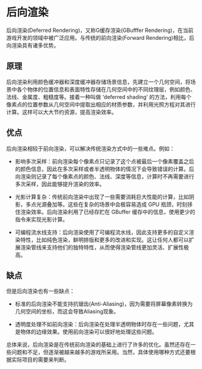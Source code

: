 # 后向渲染
后向渲染(Deferred Rendering)，又称G缓存渲染(GBufffer Rendering)，在当前游戏开发的领域中被广泛应用。与传统的前向渲染(Forward Rendering)相比，后向渲染具有诸多优势。

## 原理
后向渲染利用颜色缓冲器和深度缓冲器存储场景信息，先建立一个几何空间，将场景中各个物体的位置信息和表面特性存储在几何空间中的不同纹理层，例如颜色、法线、金属度、粗糙度等。接着一种叫做 ‘deferred shading’ 的方法，利用每个像素点的位置参数从几何空间中提取出相应的材质参数，并利用光照方程对其进行计算。这样可以大大节约资源，提高渲染效率。

## 优点
后向渲染相较于前向渲染，可以解决传统渲染方式中的一些难点。例如：
* 影响多次采样：前向渲染每个像素点只记录了这个点被最后一个像素覆盖之后的颜色信息，因此在多次采样或者半透明物体的情况下会导致错误的计算。后向渲染则记录了每个像素点的颜色、法线、深度等信息，计算时不再需要进行多次采样，因此能够提升渲染的效率。

* 光影计算复杂：传统前向渲染中出现了一些需要消耗巨大性能的计算，比如阴影，多点光源叠加等。这些在复杂的场景中会极容易造成 GPU 瓶颈，时刻拸住渲染效率。后向渲染利用了已经存贮在 GBuffer 缓存中的信息，使用更少的指令来实现光影计算。

* 可编程流水线支持：后向渲染使用了可编程流水线，因此支持更多的自定义渲染特性，比如纯色渲染，鲜明排版和更多的改进和实现。这让任何人都可以扩展渲染管线来支持他们的独特特性，从而使得渲染管线更加灵活、扩展性极高。

## 缺点
但是后向渲染也有一些缺点：

* 标准的后向渲染不能支持抗锯齿(Anti-Aliasing)，因为需要将屏幕像素转换为几何空间的坐标，而这会导致Aliasing现象。

* 透明度处理不如前向渲染：后向渲染在处理半透明物体时存在一些问题，尤其是物体的边缘效果。使用前向渲染可以很好地处理这些问题。

总体来说，后向渲染是在传统前向渲染的基础上进行了许多的优化。虽然还存在一些问题和不足，但逐渐被越来越多的游戏所采用。当然，具体使用哪种方式还要根据实际项目的需要来判断。